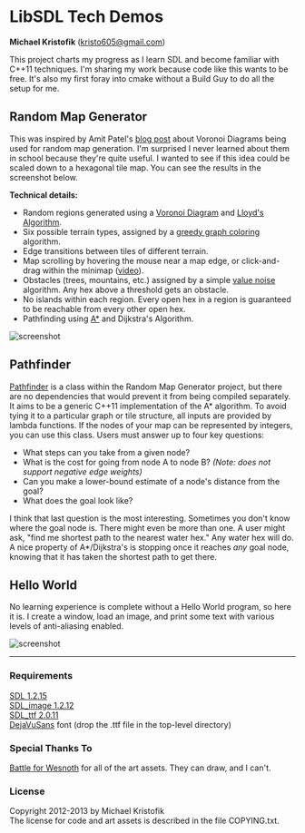 # LibSDL Tech Demos
**Michael Kristofik** ([kristo605@gmail.com](mailto:kristo605@gmail.com))

This project charts my progress as I learn SDL and become familiar with C++11
techniques.  I'm sharing my work because code like this wants to be free.  It's
also my first foray into cmake without a Build Guy to do all the setup for me.

## Random Map Generator

This was inspired by Amit Patel's [blog
post](http://www-cs-students.stanford.edu/~amitp/game-programming/polygon-map-generation/)
about Voronoi Diagrams being used for random map generation.  I'm surprised I
never learned about them in school because they're quite useful.  I wanted to
see if this idea could be scaled down to a hexagonal tile map.  You can see the
results in the screenshot below.

**Technical details:**

- Random regions generated using a [Voronoi Diagram](http://en.wikipedia.org/wiki/Voronoi_diagrams) and [Lloyd's Algorithm](http://en.wikipedia.org/wiki/Lloyd%27s_algorithm).
- Six possible terrain types, assigned by a [greedy graph coloring](http://en.wikipedia.org/wiki/Greedy_coloring) algorithm.
- Edge transitions between tiles of different terrain.
- Map scrolling by hovering the mouse near a map edge, or click-and-drag within the minimap ([video](http://youtu.be/foWstanCoUw)).
- Obstacles (trees, mountains, etc.) assigned by a simple [value noise](http://en.wikipedia.org/wiki/Value_noise) algorithm.  Any hex above a threshold gets an obstacle.
- No islands within each region.  Every open hex in a region is guaranteed to be reachable from every other open hex.
- Pathfinding using [A\*](http://en.wikipedia.org/wiki/A*) and Dijkstra's Algorithm.

![screenshot](https://raw.github.com/mkristofik/libsdl-demos/master/random_screen.jpg)

## Pathfinder

[Pathfinder](https://github.com/mkristofik/libsdl-demos/blob/master/src/Pathfinder.h) is a class within the Random Map Generator project, but there are no dependencies that would prevent it from being compiled separately.  It aims to be a generic C++11 implementation of the A\* algorithm.  To avoid tying it to a particular graph or tile structure, all inputs are provided by lambda functions.  If the nodes of your map can be represented by integers, you can use this class.  Users must answer up to four key questions:

- What steps can you take from a given node?
- What is the cost for going from node A to node B?  *(Note: does not support negative edge weights)*
- Can you make a lower-bound estimate of a node's distance from the goal?
- What does the goal look like?

I think that last question is the most interesting.  Sometimes you don't know where the goal node is.  There might even be more than one.  A user might ask, "find me shortest path to the nearest water hex."  Any water hex will do.  A nice property of A\*/Dijkstra's is stopping once it reaches *any* goal node, knowing that it has taken the shortest path to get there.

## Hello World

No learning experience is complete without a Hello World program, so here it
is.  I create a window, load an image, and print some text with various levels
of anti-aliasing enabled.

![screenshot](https://raw.github.com/mkristofik/libsdl-demos/master/hello_screen.jpg)

----

### Requirements

[SDL 1.2.15](http://www.libsdl.org/)  
[SDL\_image 1.2.12](http://www.libsdl.org/projects/SDL_image/)  
[SDL\_ttf 2.0.11](http://www.libsdl.org/projects/SDL_ttf/)  
[DejaVuSans](http://dejavu-fonts.org/wiki/Main_Page) font (drop the .ttf file
in the top-level directory)

### Special Thanks To
[Battle for Wesnoth](www.wesnoth.org) for all of the art assets.  They can
draw, and I can't.

### License

Copyright 2012-2013 by Michael Kristofik  
The license for code and art assets is described in the file COPYING.txt.
